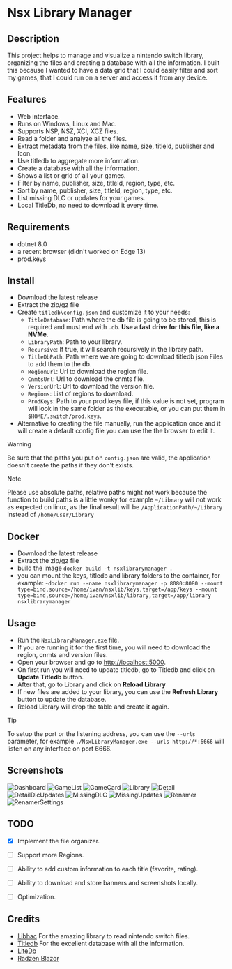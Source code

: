 ﻿# Nsx Library Manager

## Description
This project helps to manage and visualize a nintendo switch library, organizing the files and creating a database with all the information.
I built this because I wanted to have a data grid that I could easily filter and sort my games,
that I could run on a server and access it from any device.

## Features
- Web interface.
- Runs on Windows, Linux and Mac.
- Supports NSP, NSZ, XCI, XCZ files.
- Read a folder and analyze all the files.
- Extract metadata from the files, like name, size, titleId, publisher and Icon.
- Use titledb to aggregate more information.
- Create a database with all the information.
- Shows a list or grid of all your games.
- Filter by name, publisher, size, titleId, region, type, etc.
- Sort by name, publisher, size, titleId, region, type, etc.
- List missing DLC or updates for your games.
- Local TitleDb, no need to download it every time.

## Requirements
- dotnet 8.0
- a recent browser (didn't worked on Edge 13)
- prod.keys

## Install
- Download the latest release
- Extract the zip/gz file
- Create `titledb\config.json` and customize it to your needs:
  - `TitleDatabase`: Path where the db file is going to be stored, this is required and must end with `.db`. **Use a fast drive for this file, like a NVMe**.
  - `LibraryPath`: Path to your library.
  - `Recursive`: If true, it will search recursively in the library path.
  - `TitleDbPath`: Path where we are going to download titledb json Files to add them to the db.
  - `RegionUrl`: Url to download the region file.
  - `CnmtsUrl`: Url to download the cnmts file.
  - `VersionUrl`: Url to download the version file.
  - `Regions`: List of regions to download.
  - `ProdKeys`: Path to your prod.keys file, if this value is not set, program will look in the same folder as the executable, or you can put them in `$HOME/.switch/prod.keys`.
- Alternative to creating the file manually, run the application once and it will create a default config file you can use the the browser to edit it.

> [!WARNING]
> Be sure that the paths you put on `config.json` are valid, the application doesn't create the paths if they don't exists.

> [!NOTE]  
> Please use absolute paths, relative paths might not work because the function to build paths is a little wonky for example `~/Library` will not work as expected on linux, as the final result will be `/ApplicationPath/~/Library` instead of `/home/user/Library`

## Docker
- Download the latest release
- Extract the zip/gz file
- build the image `docker build -t nsxlibrarymanager .`
- you can mount the keys, titledb and library folders to the container, for example:
  -`docker run --name nsxlibrarymanager -p 8080:8080 --mount type=bind,source=/home/ivan/nsxlib/keys,target=/app/keys --mount type=bind,source=/home/ivan/nsxlib/library,target=/app/library nsxlibrarymanager`


 ## Usage
- Run the `NsxLibraryManager.exe` file.
- If you are running it for the first time, you will need to download the region, cnmts and version files.
- Open your browser and go to [http://localhost:5000](http://localhost:5000).
- On first run you will need to update titledb, go to Titledb and click on **Update Titledb** button.
- After that, go to Library and click on **Reload Library**
- If new files are added to your library, you can use the **Refresh Library** button to update the database.
- Reload Library will drop the table and create it again.

> [!TIP]
> To setup the port or the listening address, you can use the `--urls` parameter, for example `./NsxLibraryManager.exe --urls http://*:6666` will listen on any interface on port 6666.

## Screenshots
![Dashboard](./screenshots/dashboard.png)
![GameList](./screenshots/gamelist.png)
![GameCard](./screenshots/gamecard.png)
![Library](./screenshots/library.png)
![Detail](./screenshots/gamedetail.png)
![DetailDlcUpdates](./screenshots/gamedetail-2.png)
![MissingDLC](./screenshots/missingdlc.png)
![MissingUpdates](./screenshots/missingupdates.png)
![Renamer](./screenshots/renamer.png)
![RenamerSettings](./screenshots/renamer-settings.png)

## TODO
- [x] Implement the file organizer.
- [ ] Support more Regions.
- [ ] Ability to add custom information to each title (favorite, rating).
- [ ] Ability to download and store banners and screenshots locally.
- [ ] Optimization.


## Credits
- [Libhac](https://github.com/Thealexbarney/LibHac) For the amazing library to read nintendo switch files.
- [Titledb](https://github.com/blawar/titledb) For the excellent database with all the information.
- [LiteDb](https://www.litedb.org) 
- [Radzen.Blazor](https://github.com/radzenhq/radzen-blazor)
